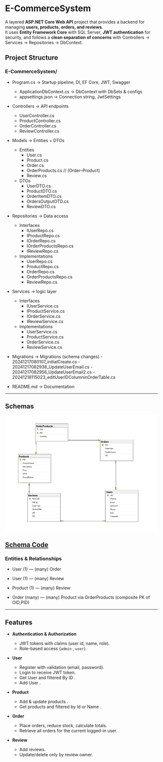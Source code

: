 ﻿# E-CommerceSystem

A layered **ASP.NET Core Web API** project that provides a backend for managing **users, products, orders, and reviews**.  
It uses **Entity Framework Core** with SQL Server, **JWT authentication** for security, and follows a **clean separation of concerns** with Controllers → Services → Repositories → DbContext.


## Project Structure


### E-CommerceSystem/

- Program.cs -> Startup pipeline, DI, EF Core, JWT, Swagger
    - ApplicationDbContext.cs -> DbContext with DbSets & configs
	- appsettings.json -> Connection string, JwtSettings
- Controllers -> API endpoints 
    - UserController.cs
    - ProductController.cs
    - OrderController.cs
    - ReviewController.cs

- Models -> Entities + DTOs
    - Entities
       - User.cs
       - Product.cs
       - Order.cs
       - OrderProducts.cs   // (Order–Product)
       - Review.cs
    - DTOs
       - UserDTO.cs
       - ProductDTO.cs
       - OrderItemDTO.cs
       - OrdersOutputOTD.cs
       - ReviewDTO.cs

- Repositories   -> Data access 
    - Interfaces
       - IUserRepo.cs
       - IProductRepo.cs
       - IOrderRepo.cs
       - IOrderProductsRepo.cs
       - IReviewRepo.cs
    - Implementations
       - UserRepo.cs
       - ProductRepo.cs
       - OrderRepo.cs
       - OrderProductsRepo.cs
       - ReviewRepo.cs

- Services -> logic layer
    - Interfaces
       - IUserService.cs
       - IProductService.cs
       - IOrderService.cs
       - IReviewService.cs
    -  Implementations
       - UserService.cs
       -  ProductService.cs
       - OrderService.cs
       - ReviewService.cs
       
- Migrations -> Migrations (schema changes)
       - 20241217080107_initialCreate.cs 
       - 20241217082938_UpdateUserEmail.cs 
       - 20241217082956_UpdateUserEmail2.cs
       - 20241218115023_editUserIDColumninOrderTable.cs

- README.md -> Documentation 



---

## Schemas

![E-CommerceSystem Schema](IMG/Schema.png)

## [Schema Code](Schema/Schema.sql)

### Entities & Relationships

- User (1) — (many) Order

- User (1) — (many) Review

- Product (1) — (many) Review

- Order (many) — (many) Product via OrderProducts (composite PK of OID,PID)

--- 

## Features

- **Authentication & Authorization**
  - JWT tokens with claims (user id, name, role).
  - Role-based access (`admin` , `user`).



- **User**
  - Register with validation (email, password).
  - Login to receive JWT token.
  - Get User and filtered By ID .
  - Add User .

	
- **Product**
  - Add & update products .
  - Get products and filtered by Id or Name .
	
- **Order**
  - Place orders, reduce stock, calculate totals.
  - Retrieve all orders for the current logged-in user.
	
- **Review**
  - Add reviews.
  - Update/delete only by review owner.


